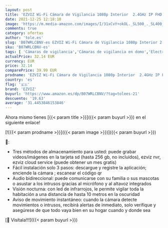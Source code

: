 ```yaml
---
layout: post
title: 'EZVIZ Wi-Fi Cámara de Vigilancia 1080p Interior  2.4GHz IP FHD Cámara de Seguridad con Visión Nocturna  Audio Bidireccional  Monitor de Bebé  Detección de Movimiento  Compatible con Alexa  C1mini'
date: 2021-12-25 12:18:10
image: 'https://m.media-amazon.com/images/I/31xCvY+okOL._SL500_._SL400_.jpg'
comments: true
category: ofertas
author: 'tole.es'
slug: 'B07WRLCBNV-es EZVIZ Wi-Fi Cámara de Vigilancia 1080p Interior 2.4GHz IP...'
sku: 'B07WRLCBNV-es'
tags: [ 'Cámaras de vigilancia','Cámaras de vigilancia en domo','Electrónica','Fotografía y videocámaras','bebé','ezviz', ]
actualPrice: 32.14 EUR
currency: EUR
price: 32.14
comparePrice: 39.99 EUR
prodname: 'EZVIZ Wi-Fi Cámara de Vigilancia 1080p Interior  2.4GHz IP FHD Cámara de Seguridad con Visión Nocturna  Audio Bidireccional  Monitor de Bebé  Detección de Movimiento  Compatible con Alexa  C1mini'
country: 'es'
flag: '🇪🇸'
brand: 'EZVIZ'
buyurl: 'https://www.amazon.es/dp/B07WRLCBNV/?tag=tolees-21'
descuento: '19.63'
average: '31.4453846153846'
---
```


Ahora mismo tienes [{{< param title >}}]({{< param buyurl >}}) en el siguiente enlace!

[![{{< param prodname >}}]({{< param image >}})]({{< param buyurl >}})

🔎:

- Tres métodos de almacenamiento para usted: puede grabar videos/imágenes en la tarjeta sd (hasta 256 gb, no incluidos), ezviz nvr, ezviz cloud service (puede obtener un mes gratis)
- Fácil instalación solo 3 pasos: descargue y registre la aplicación; enciende la cámara ; escanear el código qr
- Audio bidireccional: puede comunicarse con su familia o sus mascotas o asustar a los intrusos gracias al micrófono y al altavoz integrados
- Visión nocturna: con led de infrarrojos, le permite vigilar toda la habitación a una distancia de hasta 10 metros en la oscuridad
- Aviso de movimiento instantáneo: cuando la cámara detecte movimientos o intrusos, recibirá alertas de inmediato, solo verifique y asegúrese de que todo vaya bien en su hogar cuando y donde sea

[🛒 Visítala!!!]({{< param buyurl >}})
